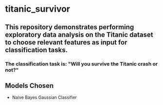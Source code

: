 # titanic_survivor

## This repository demonstrates performing exploratory data analysis on the Titanic dataset to choose relevant features as input for classification tasks.

### The classification task is: "Will you survive the Titanic crash or not?"

## Models Chosen
- Naive Bayes Gaussian Classifier
